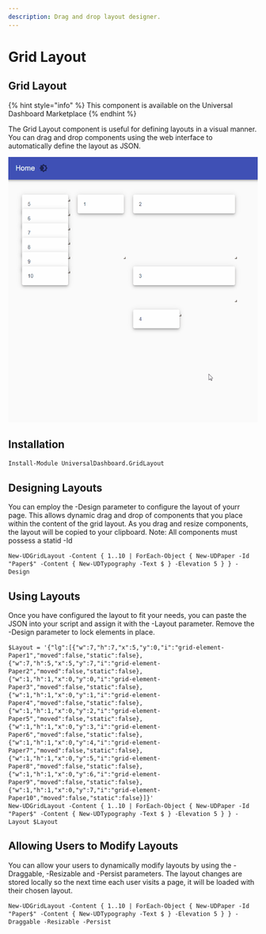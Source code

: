```yaml
---
description: Drag and drop layout designer.
---
```


# Grid Layout

## Grid Layout

{% hint style="info" %}
This component is available on the Universal Dashboard Marketplace
{% endhint %}

The Grid Layout component is useful for defining layouts in a visual manner. You can drag and drop components using the web interface to automatically define the layout as JSON.

![](../../../../.gitbook/assets/demo.gif)

## Installation

```text
Install-Module UniversalDashboard.GridLayout
```

## Designing Layouts

You can employ the -Design parameter to configure the layout of yourr page. This allows dynamic drag and drop of components that you place within the content of the grid layout. As you drag and resize components, the layout will be copied to your clipboard. Note: All components must possess a statid -Id

```text
New-UDGridLayout -Content { 1..10 | ForEach-Object { New-UDPaper -Id "Paper$" -Content { New-UDTypography -Text $ } -Elevation 5 } } -Design
```

## Using Layouts

Once you have configured the layout to fit your needs, you can paste the JSON into your script and assign it with the -Layout parameter. Remove the -Design parameter to lock elements in place.

```text
$Layout = '{"lg":[{"w":7,"h":7,"x":5,"y":0,"i":"grid-element-Paper1","moved":false,"static":false},{"w":7,"h":5,"x":5,"y":7,"i":"grid-element-Paper2","moved":false,"static":false},{"w":1,"h":1,"x":0,"y":0,"i":"grid-element-Paper3","moved":false,"static":false},{"w":1,"h":1,"x":0,"y":1,"i":"grid-element-Paper4","moved":false,"static":false},{"w":1,"h":1,"x":0,"y":2,"i":"grid-element-Paper5","moved":false,"static":false},{"w":1,"h":1,"x":0,"y":3,"i":"grid-element-Paper6","moved":false,"static":false},{"w":1,"h":1,"x":0,"y":4,"i":"grid-element-Paper7","moved":false,"static":false},{"w":1,"h":1,"x":0,"y":5,"i":"grid-element-Paper8","moved":false,"static":false},{"w":1,"h":1,"x":0,"y":6,"i":"grid-element-Paper9","moved":false,"static":false},{"w":1,"h":1,"x":0,"y":7,"i":"grid-element-Paper10","moved":false,"static":false}]}' 
New-UDGridLayout -Content { 1..10 | ForEach-Object { New-UDPaper -Id "Paper$" -Content { New-UDTypography -Text $ } -Elevation 5 } } -Layout $Layout
```

## Allowing Users to Modify Layouts

You can allow your users to dynamically modify layouts by using the -Draggable, -Resizable and -Persist parameters. The layout changes are stored locally so the next time each user visits a page, it will be loaded with their chosen layout.

```text
New-UDGridLayout -Content { 1..10 | ForEach-Object { New-UDPaper -Id "Paper$" -Content { New-UDTypography -Text $ } -Elevation 5 } } -Draggable -Resizable -Persist
```


